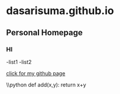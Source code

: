 # dasarisuma.github.io
## Personal Homepage
### HI
-list1
-list2

[click for my github page](https://dasarisuma.github.io/)

\\\python
def add(x,y):
    return x+y
